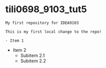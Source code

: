 # tili0698_9103_tut5
    My first repository for IDEA9103
    
    This is my first local change to the repo!

    - Item 1
- Item 2
  - Subitem 2.1
  - Subitem 2.2